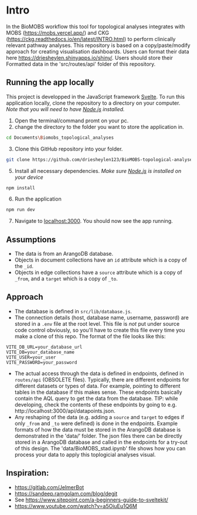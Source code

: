 # Intro
In the BioMOBS workflow this tool for topological analyses integrates with MOBS (https://mobs.vercel.app/) and CKG (https://ckg.readthedocs.io/en/latest/INTRO.html) to perform clinically relevant pathway analyses. This repository is based on a copy/paste/modify approach for creating visualisation dashboards. Users can format their data here https://driesheylen.shinyapps.io/shiny/. Users should store their Formatted data in the 'src/routes/api' folder of this repository.

## Running the app locally
This project is developped in the JavaScript framework [Svelte](https://svelte.dev). To run this application locally, clone the repository to a directory on your computer. *Note that you will need to have [Node.js](https://nodejs.org) installed.*

1. Open the terminal/command promt on your pc.
2. change the directory to the folder you want to store the application in.
```bash
cd Documents\Biomobs_topological_analyses
```
3. Clone this GitHub repository into your folder.
```bash
git clone https://github.com/driesheylen123/BioMOBS-topological-analyses.git
```

5. Install all necessary dependencies. *Make sure [Node.js](https://nodejs.org) is installed on your device*
```bash
npm install
```
6. Run the application
```bash
npm run dev
```
7. Navigate to [localhost:3000](http://localhost:3000). You should now see the app running.



## Assumptions
- The data is from an ArangoDB database.
- Objects in document collections have an `id` attribute which is a copy of the `_id`.
- Objects in edge collections have a `source` attribute which is a copy of `_from`, and a `target` which is a copy of `_to`.

## Approach
- The database is defined in `src/lib/database.js`.
- The connection details (host, database name, username, password) are stored in a `.env` file at the root level. This file is _not_ put under source code control obviously, so you'll have to create this file every time you make a clone of this repo. The format of the file looks like this:

```
VITE_DB_URL=your_database_url
VITE_DB=your_database_name
VITE_USER=your_user
VITE_PASSWORD=your_password
```

- The actual access through the data is defined in endpoints, defined in `routes/api` (OBSOLETE files). Typically, there are different endpoints for different datasets or types of data. For example, pointing to different tables in the database if this makes sense. These endpoints basically contain the AQL query to get the data from the database. TIP: while developing, check the contents of these endpoints by going to e.g. http://localhost:3000/api/datapoints.json.
- Any reshaping of the data (e.g. adding a `source` and `target` to edges if only `_from` and `_to` were defined) is done in the endpoints. Example formats of how  the data must be stored in the ArangoDB database is demonstrated in the 'data/' folder. The json files there can be directly stored in a ArangoDB database and called in the endpoints for a try-out of this design. The 'data/BioMOBS_stad.ipynb' file shows how you can process your data to apply this toplogicial analyses visual.

## Inspiration:
- https://gitlab.com/JelmerBot
- https://sandeep.ramgolam.com/blog/degit
- See https://www.sitepoint.com/a-beginners-guide-to-sveltekit/
- https://www.youtube.com/watch?v=a5OiuEu1Q6M
